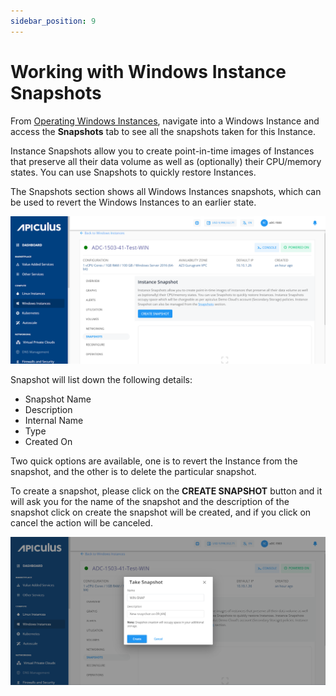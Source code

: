 ```yaml
---
sidebar_position: 9
---
```

# Working with Windows Instance Snapshots

From [Operating Windows Instances](AboutWindowsInstances), navigate into a Windows Instance and access the **Snapshots** tab to see all the snapshots taken for this Instance.

Instance Snapshots allow you to create point-in-time images of Instances that preserve all their data volume as well as (optionally) their CPU/memory states. You can use Snapshots to quickly restore Instances.

The Snapshots section shows all Windows Instances snapshots, which can be used to revert the Windows Instances to an earlier state.

![Snapshots](img/Snapshots1.png)

Snapshot will list down the following details:

- Snapshot Name
- Description
- Internal Name
- Type
- Created On

Two quick options are available, one is to revert the Instance from the snapshot, and the other is to delete the particular snapshot.

To create a snapshot, please click on the **CREATE SNAPSHOT** button and it will ask you for the name of the snapshot and the description of the snapshot click on create the snapshot will be created, and if you click on cancel the action will be canceled.

![Snapshots](img/Snapshots2.png)
